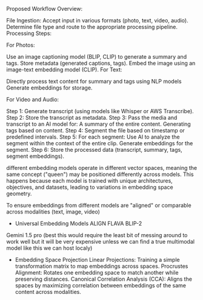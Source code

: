 Proposed Workflow Overview:

File Ingestion:
Accept input in various formats (photo, text, video, audio).
Determine file type and route to the appropriate processing pipeline.
Processing Steps:

For Photos:

Use an image captioning model (BLIP, CLIP) to generate a summary and tags.
Store metadata (generated captions, tags).
Embed the image using an image-text embedding model (CLIP).
For Text:

Directly process text content for summary and tags using NLP models
Generate embeddings for storage.

For Video and Audio:

Step 1: Generate transcript (using models like Whisper or AWS Transcribe).
Step 2: Store the transcript as metadata.
Step 3: Pass the media and transcript to an AI model for: 
A summary of the entire content.
Generating tags based on content.
Step 4: Segment the file based on timestamp or predefined intervals.
Step 5: For each segment:
Use AI to analyze the segment within the context of the entire clip.
Generate embeddings for the segment.
Step 6: Store the processed data (transcript, summary, tags, segment embeddings).

different embedding models operate in different vector spaces, meaning the same concept ("queen") may be positioned differently across models. This happens because each model is trained with unique architectures, objectives, and datasets, leading to variations in embedding space geometry.

To ensure embeddings from different models are "aligned" or comparable across modalities (text, image, video)

- Universal Embedding Models
ALIGN 
FLAVA
BLIP-2

Gemini 1.5 pro (best this would require the least bit of messing around to work well but it will be very expensive unless we can find a 
true multimodal model like this we can host localy)

- Embedding Space Projection
Linear Projections: Training a simple transformation matrix to map embeddings across spaces.
Procrustes Alignment: Rotates one embedding space to match another while preserving distances.
Canonical Correlation Analysis (CCA): Aligns the spaces by maximizing correlation between embeddings of the same content across modalities.
